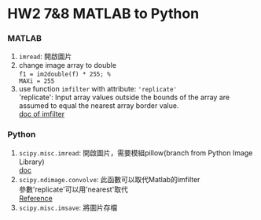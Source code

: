 HW2 7&8 MATLAB to Python
=======================

### MATLAB
1. <code>imread</code>: 開啟圖片
1. change image array to double<br/>
    <code>f1 = im2double(f) * 255; % MAXi = 255</code>
1. use function <code>imfilter</code> with attribute: <code>'replicate'</code> <br/>
    'replicate': Input array values outside the bounds of the array are assumed to equal the nearest array border value.<br/>
    [doc of imfilter](http://www.mathworks.com/help/images/ref/imfilter.html)

### Python
1. <code>scipy.misc.imread</code>: 開啟圖片，需要模組pillow(branch from Python Image Library) <br/>
    [doc](http://docs.scipy.org/doc/scipy-0.17.0/reference/generated/scipy.misc.imread.html)
1. <code>scipy.ndimage.convolve</code>: 此函數可以取代Matlab的imfilter <br/>
    參數'replicate'可以用'nearest'取代<br/>
    [Reference](http://stackoverflow.com/questions/22142369/the-equivalent-function-of-matlab-imfilter-in-python)
1. <code>scipy.misc.imsave</code>: 將圖片存檔
